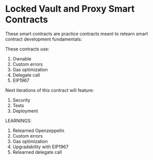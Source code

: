 # Locked Vault and Proxy Smart Contracts

These smart contracts are practice contracts meant to relearn smart contract development fundamentals:

These contracts use: 
1. Ownable
2. Custom errors
3. Gas optimization
4. Delegate call 
5. EIP1967

Next iterations of this contract will feature:
1. Security
3. Tests
4. Deployment

LEARNINGS:
1. Relearned Openzeppelin
2. Custom errors
3. Gas optimization
4. Upgradability with EIP1967
5. Relearned delegate call
